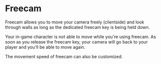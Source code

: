 # Freecam

Freecam allows you to move your camera freely (clientside) and look through walls as long as the dedicated freecam key is being held down.

Your in-game character is not able to move while you're using freecam. As soon as you release the freecam key, your camera will go back to your player and you'll be able to move again.

The movement speed of freecam can also be customized.
